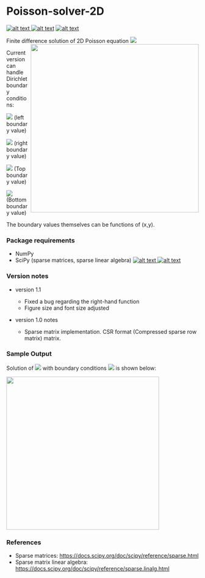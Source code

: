 # Poisson-solver-2D



<p float="left">
<a href = "https://github.com/zaman13/Particle-Swarm-Optimization-Fortran-95/tree/master/Fortran%20codes"> <img src="https://img.shields.io/badge/Language-Python-blue" alt="alt text"> </a>
<a href = "https://github.com/zaman13/Poisson-solver-2D/blob/master/LICENSE"> <img src="https://img.shields.io/github/license/zaman13/Poisson-solver-2D" alt="alt text"></a>
<a href = "https://github.com/zaman13/Poisson-solver-2D/tree/master/Code"> <img src="https://img.shields.io/badge/version-1.1-red" alt="alt text"> </a>
</p>

<p>
Finite difference solution of 2D Poisson equation <img src="https://render.githubusercontent.com/render/math?math=\nabla^2u(x,y) = g(x,y)">

<img align = "right" src="https://github.com/zaman13/Poisson-solver-2D/blob/master/Laplace_figure_output_2.png"  width = "440">

Current version can handle Dirichlet boundary conditions:

<img src="https://render.githubusercontent.com/render/math?math=u(x=x_L,y) = u_L">  (left boundary value)

<img src="https://render.githubusercontent.com/render/math?math=u(x=x_R,y) = u_R">  (right boundary value)

<img src="https://render.githubusercontent.com/render/math?math=u(x,y=y_T) = u_T">  (Top boundary value)

<img src="https://render.githubusercontent.com/render/math?math=u(x,y=y_B) = u_B">  (Bottom boundary value)
  
</p>

The boundary values themselves can be functions of (x,y).

### Package requirements
  - NumPy 
  - SciPy (sparse matrices, sparse linear algebra) <a href = "https://docs.scipy.org/doc/scipy/reference/sparse.html"> <img src="https://img.shields.io/badge/Pkg-sparse-yellow" alt="alt text"> </a> <a href = "https://docs.scipy.org/doc/scipy/reference/sparse.linalg.html"> <img src="https://img.shields.io/badge/Pkg-sparse.linalg-yellow" alt="alt text"> </a>


### Version notes
- version 1.1
  - Fixed a bug regarding the right-hand function
  - Figure size and font size adjusted

- version 1.0 notes
  - Sparse matrix implementation. CSR format (Compressed sparse row matrix) matrix.

### Sample Output
Solution of <img src="https://render.githubusercontent.com/render/math?math=\nabla^2u(x,y) = 0"> with boundary conditions <img src="https://render.githubusercontent.com/render/math?math=u(-6,y) = 0.5, u(6,y) = 1.2, u(x,-3) = -0.75, u(x,3) = -1"> is shown below:

 <img src="https://github.com/zaman13/Poisson-solver-2D/blob/master/Laplace_figure_output.png"  width = "400">

### References
  - Sparse matrices: https://docs.scipy.org/doc/scipy/reference/sparse.html
  - Sparse matrix linear algebra: https://docs.scipy.org/doc/scipy/reference/sparse.linalg.html
